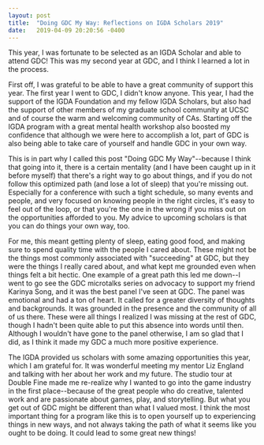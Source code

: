 ```yaml
---
layout: post
title:  "Doing GDC My Way: Reflections on IGDA Scholars 2019"
date:   2019-04-09 20:20:56 -0400
---
```


This year, I was fortunate to be selected as an IGDA Scholar and able to attend GDC! This was my second year at GDC, and I think I learned a lot in the process.

First off, I was grateful to be able to have a great community of support this year. The first year I went to GDC, I didn't know anyone. This year, I had the support of the IGDA Foundation and my fellow IGDA Scholars, but also had the support of other members of my graduate school community at UCSC and of course the warm and welcoming community of CAs. Starting off the IGDA program with a great mental health workshop also boosted my confidence that although we were here to accomplish a lot, part of GDC is also being able to take care of yourself and handle GDC in your own way.

This is in part why I called this post "Doing GDC My Way"--because I think that going into it, there is a certain mentality (and I have been caught up in it before myself) that there's a right way to go about things, and if you do not follow this optimized path (and lose a lot of sleep) that you're missing out. Especially for a conference with such a tight schedule, so many events and people, and very focused on knowing people in the right circles, it's easy to feel out of the loop, or that you're the one in the wrong if you miss out on the opportunities afforded to you. My advice to upcoming scholars is that you can do things your own way, too.

For me, this meant getting plenty of sleep, eating good food, and making sure to spend quality time with the people I cared about. These might not be the things most commonly associated with "succeeding" at GDC, but they were the things I really cared about, and what kept me grounded even when things felt a bit hectic. One example of a great path this led me down--I went to go see the GDC microtalks series on advocacy to support my friend Karinya Song, and it was the best panel I've seen at GDC. The panel was emotional and had a ton of heart. It called for a greater diversity of thoughts and backgrounds. It was grounded in the presence and the community of all of us there. These were all things I realized I was missing at the rest of GDC, though I hadn't been quite able to put this absence into words until then. Although I wouldn't have gone to the panel otherwise, I am so glad that I did, as I think it made my GDC a much more positive experience. 

The IGDA provided us scholars with some amazing opportunities this year, which I am grateful for. It was wonderful meeting my mentor Liz England and talking with her about her work and my future. The studio tour at Double Fine made me re-realize why I wanted to go into the game industry in the first place--because of the great people who do creative, talented work and are passionate about games, play, and storytelling. But what you get out of GDC might be different than what I valued most. I think the most important thing for a program like this is to open yourself up to experiencing things in new ways, and not always taking the path of what it seems like you ought to be doing. It could lead to some great new things!
